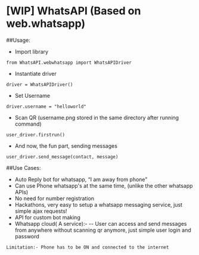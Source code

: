 # [WIP] WhatsAPI (Based on web.whatsapp)

##Usage:
- Import library

` from WhatsAPI.webwhatsapp import WhatsAPIDriver `

- Instantiate driver

` driver = WhatsAPIDriver() `

- Set Username

` driver.username = "helloworld" `

- Scan QR (username.png stored in the same directory after running command)

` user_driver.firstrun() `

- And now, the fun part, sending messages

` user_driver.send_message(contact, message) `


##Use Cases:
- Auto Reply bot for whatsapp, “I am away from phone”
- Can use Phone whatsapp's at the same time, (unlike the other whatsapp APIs)
- No need for number registration
- Hackathons, very easy to setup a whatsapp messaging service, just simple ajax requests!
- API for custom bot making
- Whatsapp cloud( A service):-
-- User can access and send messages from anywhere without scanning qr anymore, just simple user login and password

` Limitation:- Phone has to be ON and connected to the internet `
